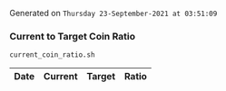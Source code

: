 Generated on `Thursday 23-September-2021 at 03:51:09`

### Current to Target Coin Ratio
`current_coin_ratio.sh`

Date|Current|Target|Ratio
---|---|---|---
